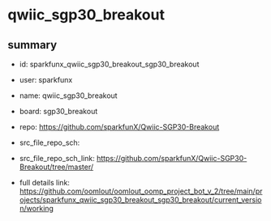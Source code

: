 # qwiic_sgp30_breakout
 
## summary 
* id: sparkfunx_qwiic_sgp30_breakout_sgp30_breakout
* user: sparkfunx
* name: qwiic_sgp30_breakout
* board: sgp30_breakout
* repo: https://github.com/sparkfunX/Qwiic-SGP30-Breakout



* src_file_repo_sch: 
* src_file_repo_sch_link: https://github.com/sparkfunX/Qwiic-SGP30-Breakout/tree/master/
* full details link: https://github.com/oomlout/oomlout_oomp_project_bot_v_2/tree/main/projects/sparkfunx_qwiic_sgp30_breakout_sgp30_breakout/current_version/working  







